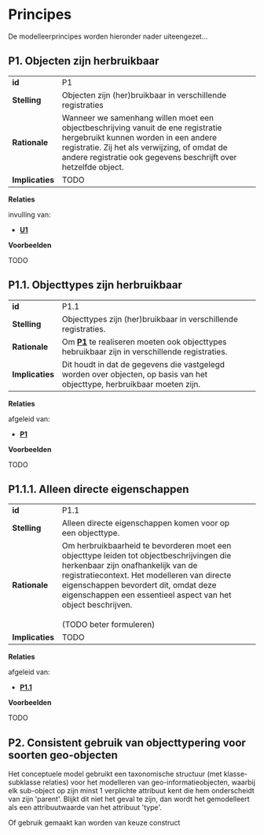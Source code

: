 # Principes

De modelleerprincipes worden hieronder nader uiteengezet...

## **P1**. Objecten zijn herbruikbaar

| | | |
|-|-|-|
|  **id** | P1 |
| **Stelling** | Objecten zijn (her)bruikbaar in verschillende registraties |
| **Rationale** | Wanneer we samenhang willen moet een objectbeschrijving vanuit de ene registratie hergebruikt kunnen worden in een andere registratie. Zij het als verwijzing, of omdat de andere registratie ook gegevens beschrijft over hetzelfde object. |
| **Implicaties** | TODO |

**Relaties**

invulling van:
* [**U1**](#u1-informatiemodel-bevordert-samenhang)

**Voorbeelden**

TODO

## **P1.1**. Objecttypes zijn herbruikbaar

| | | |
|-|-|-|
| **id** | P1.1 |
| **Stelling** | Objecttypes zijn (her)bruikbaar in verschillende registraties. |
| **Rationale** | Om [**P1**](#p1-objecten-zijn-herkbruikbaar) te realiseren moeten ook objecttypes hebruikbaar zijn in verschillende registraties. |
| **Implicaties** | Dit houdt in dat de gegevens die vastgelegd worden over objecten, op basis van het objecttype, herbruikbaar moeten zijn.|

**Relaties**

afgeleid van:
* [**P1**](#p1-objecten-zijn-herbruikbaar)

**Voorbeelden**

TODO

## **P1.1.1**. Alleen directe eigenschappen
| | | |
|-|-|-|
| **id** | P1.1 |
| **Stelling** | Alleen directe eigenschappen komen voor op een objecttype. |
| **Rationale** | Om herbruikbaarheid te bevorderen moet een objecttype leiden tot objectbeschrijvingen die herkenbaar zijn onafhankelijk van de registratiecontext. Het modelleren van directe eigenschappen bevordert dit, omdat deze eigenschappen een essentieel aspect van het object beschrijven.<br><br>(TODO beter formuleren) |
| **Implicaties** | TODO|

**Relaties**

afgeleid van:
* [**P1.1**](#p1-1-objecttypes-zijn-herbruikbaar)

**Voorbeelden**

TODO

## **P2**. Consistent gebruik van objecttypering voor soorten geo-objecten

Het conceptuele model gebruikt een taxonomische structuur (met klasse-subklasse relaties) voor het modelleren van geo-informatieobjecten, waarbij elk sub-object op zijn minst 1 verplichte attribuut kent die hem onderscheidt van zijn 'parent'. Blijkt dit niet het geval te zijn, dan wordt het gemodelleert als een attribuutwaarde van het attribuut 'type'. 

Of gebruik gemaakt kan worden van keuze construct

<!-- ## **P4**. Onderscheid in verschillende soorten metadata 

Er zijn vier verschillende 'soorten' metadata in de SOR: -->